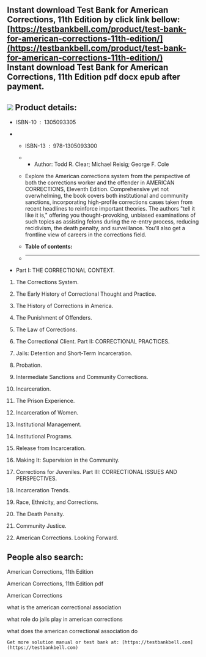 Instant download **Test Bank for American Corrections, 11th Edition** by click link bellow:  
[https://testbankbell.com/product/test-bank-for-american-corrections-11th-edition/](https://testbankbell.com/product/test-bank-for-american-corrections-11th-edition/)  
**Instant download Test Bank for American Corrections, 11th Edition pdf docx epub after payment.**
--------------------------------------------------------------------------------------------------


![](https://testbankbell.com/wp-content/uploads/2023/05/Test-Bank-for-American-Corrections-11th-Edition-228x228-1.jpg)
**Product details:**
--------------------


* ISBN-10 ‏ : ‎ 1305093305
* * ISBN-13 ‏ : ‎ 978-1305093300
  * * Author: Todd R. Clear; Michael Reisig; George F. Cole
   
  * Explore the American corrections system from the perspective of both the corrections worker and the offender in AMERICAN CORRECTIONS, Eleventh Edition. Comprehensive yet not overwhelming, the book covers both institutional and community sanctions, incorporating high-profile corrections cases taken from recent headlines to reinforce important theories. The authors "tell it like it is," offering you thought-provoking, unbiased examinations of such topics as assisting felons during the re-entry process, reducing recidivism, the death penalty, and surveillance. You'll also get a frontline view of careers in the corrections field.
  * **Table of contents:**
  * ----------------------
 
* Part I: THE CORRECTIONAL CONTEXT.

1. The Corrections System.

2. The Early History of Correctional Thought and Practice.

3. The History of Corrections in America.

4. The Punishment of Offenders.

5. The Law of Corrections.

6. The Correctional Client. Part II: CORRECTIONAL PRACTICES.

7. Jails: Detention and Short-Term Incarceration.

8. Probation.

9. Intermediate Sanctions and Community Corrections.

10. Incarceration.

11. The Prison Experience.

12. Incarceration of Women.

13. Institutional Management.

14. Institutional Programs.

15. Release from Incarceration.

16. Making It: Supervision in the Community.

17. Corrections for Juveniles. Part III: CORRECTIONAL ISSUES AND PERSPECTIVES.

18. Incarceration Trends.

19. Race, Ethnicity, and Corrections.

20. The Death Penalty.

21. Community Justice.

22. American Corrections. Looking Forward.

**People also search:**
-----------------------


American Corrections, 11th Edition

American Corrections, 11th Edition pdf

American Corrections

what is the american correctional association

what role do jails play in american corrections

what does the american correctional association do


    Get more solution manual or test bank at: [https://testbankbell.com](https://testbankbell.com)
